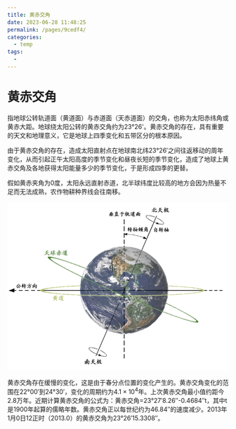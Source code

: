 ```yaml
---
title: 黄赤交角
date: 2023-06-28 11:48:25
permalink: /pages/9cedf4/
categories:
  - temp
tags:
  - 
---
```

# 黄赤交角

指地球公转轨道面（黄道面）与赤道面（天赤道面）的交角，也称为太阳赤纬角或黄赤大距。地球绕太阳公转的黄赤交角约为23°26'。黄赤交角的存在，具有重要的天文和地理意义，它是地球上四季变化和五带区分的根本原因。

由于黄赤交角的存在，造成太阳直射点在地球南北纬23°26′之间往返移动的周年变化，从而引起正午太阳高度的季节变化和昼夜长短的季节变化，造成了地球上黄赤交角及各地获得太阳能量多少的季节变化，于是形成四季的更替。

假如黄赤夹角为0度，太阳永远直射赤道，北半球纬度比较高的地方会因为热量不足而无法成熟，农作物耕种界线会往南移。

![image-20230628115654825](./img/黄赤交角/image-20230628115654825.png)

黄赤交角存在缓慢的变化，这是由于春分点位置的变化产生的。黄赤交角变化的范围在22°00′到24°30′，变化的周期约为$4.1 × 10^4$年。上次黄赤交角最小值约距今2.8万年。近期计算黄赤交角的公式为：黄赤交角=23°27′8.26″-0.4684″t，其中t是1900年起算的儒略年数。黄赤交角正以每世纪约为46.84″的速度减少。2013年1月0日12正时（2013.0）的黄赤交角为23°26′15.3308″。
